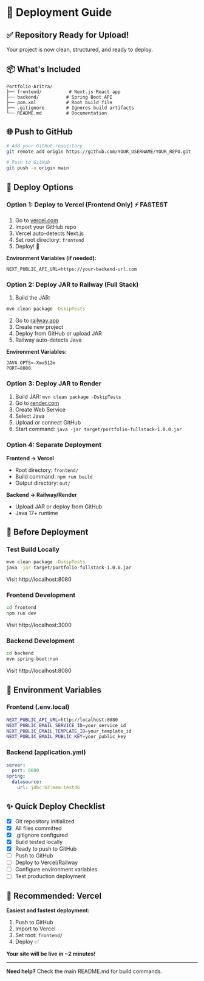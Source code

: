 # 🚀 Deployment Guide

## ✅ Repository Ready for Upload!

Your project is now clean, structured, and ready to deploy.

## 📦 What's Included

```
Portfolio-Aritra/
├── frontend/          # Next.js React app
├── backend/          # Spring Boot API
├── pom.xml           # Root build file
├── .gitignore        # Ignores build artifacts
└── README.md         # Documentation
```

## 🌐 Push to GitHub

```bash
# Add your GitHub repository
git remote add origin https://github.com/YOUR_USERNAME/YOUR_REPO.git

# Push to GitHub
git push -u origin main
```

## 🚀 Deploy Options

### Option 1: Deploy to Vercel (Frontend Only) ⚡ FASTEST

1. Go to [vercel.com](https://vercel.com)
2. Import your GitHub repo
3. Vercel auto-detects Next.js
4. Set root directory: `frontend`
5. Deploy! 🎉

**Environment Variables (if needed):**
```
NEXT_PUBLIC_API_URL=https://your-backend-url.com
```

### Option 2: Deploy JAR to Railway (Full Stack)

1. Build the JAR:
```bash
mvn clean package -DskipTests
```

2. Go to [railway.app](https://railway.app)
3. Create new project
4. Deploy from GitHub or upload JAR
5. Railway auto-detects Java

**Environment Variables:**
```
JAVA_OPTS=-Xmx512m
PORT=8080
```

### Option 3: Deploy JAR to Render

1. Build JAR: `mvn clean package -DskipTests`
2. Go to [render.com](https://render.com)
3. Create Web Service
4. Select Java
5. Upload or connect GitHub
6. Start command: `java -jar target/portfolio-fullstack-1.0.0.jar`

### Option 4: Separate Deployment

**Frontend → Vercel**
- Root directory: `frontend/`
- Build command: `npm run build`
- Output directory: `out/`

**Backend → Railway/Render**
- Upload JAR or deploy from GitHub
- Java 17+ runtime

## 🔧 Before Deployment

### Test Build Locally
```bash
mvn clean package -DskipTests
java -jar target/portfolio-fullstack-1.0.0.jar
```
Visit http://localhost:8080

### Frontend Development
```bash
cd frontend
npm run dev
```
Visit http://localhost:3000

### Backend Development
```bash
cd backend
mvn spring-boot:run
```
Visit http://localhost:8080

## 📝 Environment Variables

### Frontend (.env.local)
```bash
NEXT_PUBLIC_API_URL=http://localhost:8080
NEXT_PUBLIC_EMAIL_SERVICE_ID=your_service_id
NEXT_PUBLIC_EMAIL_TEMPLATE_ID=your_template_id
NEXT_PUBLIC_EMAIL_PUBLIC_KEY=your_public_key
```

### Backend (application.yml)
```yaml
server:
  port: 8080
spring:
  datasource:
    url: jdbc:h2:mem:testdb
```

## ✨ Quick Deploy Checklist

- [x] Git repository initialized
- [x] All files committed
- [x] .gitignore configured
- [x] Build tested locally
- [x] Ready to push to GitHub
- [ ] Push to GitHub
- [ ] Deploy to Vercel/Railway
- [ ] Configure environment variables
- [ ] Test production deployment

## 🎯 Recommended: Vercel

**Easiest and fastest deployment:**
1. Push to GitHub
2. Import to Vercel
3. Set root: `frontend/`
4. Deploy ✅

**Your site will be live in ~2 minutes!**

---

**Need help?** Check the main README.md for build commands.
